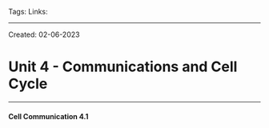 Tags:
Links: 

---
Created: 02-06-2023
# Unit 4 - Communications and Cell Cycle
---

#### Cell Communication 4.1
#### 